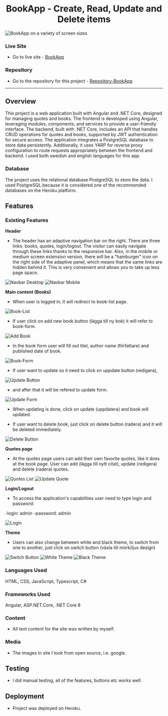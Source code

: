<h1 align="center"> BookApp - Create, Read, Update and Delete items</h1>
<img src="./images-readme/adaptability-size.png" alt="BookApp on a variety of screen sizes" />

### Live Site

- Go to live site - [BookApp](https://net8-api-d3f72ab7e8a4.herokuapp.com/)

### Repository

- Go to the repository for this project - [Repository-BookApp](https://github.com/Askeran17/book-app-angular18-net8)

---

## Overview

This project is a web application built with Angular and .NET Core, designed for managing quotes and books. The frontend is developed using Angular, leveraging modules, components, and services to provide a user-friendly interface. The backend, built with .NET Core, includes an API that handles CRUD operations for quotes and books, supported by JWT authentication for secure access. The application integrates a PostgreSQL database to store data persistently. Additionally, it uses YARP for reverse proxy configuration to route requests appropriately between the frontend and backend. I used both swedish and english languages for this app.

### Database
The project uses the relational database PostgreSQL to store the data. I used PostgreSQL because it is considered one of the recommended databases on the Heroku platform.

## Features

### Existing Features

__Header__

- The header has an adaptive navigation bar on the right. There are three links: books, quotes, login/logout. The visitor can easily navigate through these links thanks to the responsive bar. Also, in the mobile or medium screen extension version, there will be a “hamburger” icon on the right side of the adaptive panel, which means that the same links are hidden behind it. This is very convenient and allows you to take up less page space.

![Navbar Desktop](/images-readme/nav-menu-desktop.png)
![Navbar Mobile](/images-readme/nav-menu-mobile.png)

__Main content (Books)__

- When user is logged in, it will redirect to book-list page.

![Book-List](/images-readme/book-list.png)

- If user click on add new book button (lägga till ny bok) it will refer to book-form.

![Add Book](/images-readme/add-book.png)

- In the book form user will fill out titel, author name (författare) and published date of book.

![Book-Form](/images-readme/book-form.png)

- If user want to update so it need to click on uppdate button (redigera),

![Update Button](/images-readme/update-button.png)

- and after that it will be refered to update form.

![Update Form](/images-readme/update-form.png)

- When updating is done, click on update (uppdatera) and book will updated.

- If user want to delete book, just click on delete button (radera) and it will be deleted immediately.

![Delete Button](/images-readme/delete-button.png)

__Quotes page__

- At the quotes page users can add their own favorite quotes, like it does at the book page. User can add (lägga till nytt citat), update (redigera) and delete (radera) quotes.

![Quotes List](/images-readme/quotes-list.png)
![Update Quote](/images-readme/update-quote.png)


__Login/Logout__

- To access the application's capabilities user need to type login and password: 

-login: admin
-password: admin

![Login](/images-readme/login.png)

__Theme__

- Users can also change between white and black theme, to switch from one to another, just click on switch button (växla till mörk/ljus design)

![Switch Button](/images-readme/switch-button.png)
![White Theme](/images-readme/white-theme.png)
![Black Theme](/images-readme/black-theme.png)

### Languages Used

HTML, CSS, JavaScript, Typescript, C#

### Frameworks Used

Angular, ASP.NET.Core, .NET Core 8

### Content 

- All text content for the site was written by myself.

### Media

- The images in site I took from open source, i.e. google.

## Testing

- I did manual testing, all of the features, buttons etc works well.

## Deployment

- Project was deployed on Heroku.
